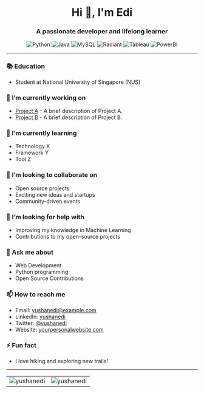 <h1 align="center">Hi 👋, I'm Edi</h1>
<h3 align="center">A passionate developer and lifelong learner</h3>

<p align="center">
  <img src="https://img.shields.io/badge/Python-3776AB?style=for-the-badge&logo=python&logoColor=white" alt="Python">
  <img src="https://img.shields.io/badge/Java-007396?style=for-the-badge&logo=java&logoColor=white" alt="Java">
  <img src="https://img.shields.io/badge/MySQL-4479A1?style=for-the-badge&logo=mysql&logoColor=white" alt="MySQL">
  <img src="https://img.shields.io/badge/Radiant-4B0082?style=for-the-badge&logo=radio&logoColor=white" alt="Radiant">
  <img src="https://img.shields.io/badge/Tableau-E97627?style=for-the-badge&logo=tableau&logoColor=white" alt="Tableau">
  <img src="https://img.shields.io/badge/PowerBI-F2C811?style=for-the-badge&logo=power-bi&logoColor=black" alt="PowerBI">
</p>

---

### 📚 Education
- Student at National University of Singapore (NUS)

### 🔭 I’m currently working on
- [Project A](https://github.com/yushanedi/project-a) - A brief description of Project A.
- [Project B](https://github.com/yushanedi/project-b) - A brief description of Project B.

### 🌱 I’m currently learning
- Technology X
- Framework Y
- Tool Z

### 👯 I’m looking to collaborate on
- Open source projects
- Exciting new ideas and startups
- Community-driven events

### 🤔 I’m looking for help with
- Improving my knowledge in Machine Learning
- Contributions to my open-source projects

### 💬 Ask me about
- Web Development
- Python programming
- Open Source Contributions

### 📫 How to reach me
- Email: yushanedi@example.com
- LinkedIn: [yushanedi](https://www.linkedin.com/in/yushanedi/)
- Twitter: [@yushanedi](https://twitter.com/yushanedi)
- Website: [yourpersonalwebsite.com](https://yourpersonalwebsite.com)

### ⚡ Fun fact
- I love hiking and exploring new trails!

---

<p align="center">
  <table>
    <tr>
      <td><img src="https://github-readme-stats.vercel.app/api?username=yushanedi&show_icons=true&theme=radical" alt="yushanedi" /></td>
      <td><img src="https://github-readme-streak-stats.herokuapp.com/?user=yushanedi&theme=radical" alt="yushanedi" /></td>
    </tr>
  </table>
</p>
